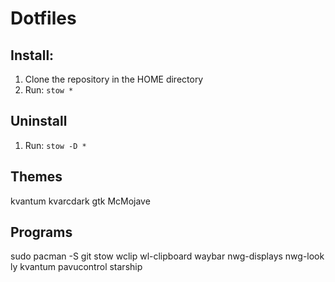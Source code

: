 # Dotfiles

## Install:
1. Clone the repository in the HOME directory
2. Run: `stow *`

## Uninstall
1. Run: `stow -D *`

## Themes
kvantum kvarcdark
gtk McMojave

## Programs
sudo pacman -S git stow wclip wl-clipboard waybar nwg-displays nwg-look ly kvantum pavucontrol starship
